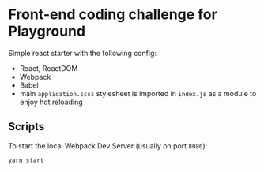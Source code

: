 # Front-end coding challenge for Playground

Simple react starter with the following config:

- React, ReactDOM
- Webpack
- Babel
- main `application.scss` stylesheet is imported in `index.js` as a module to enjoy hot reloading

## Scripts

To start the local Webpack Dev Server (usually on port `8080`):

```bash
yarn start
```
